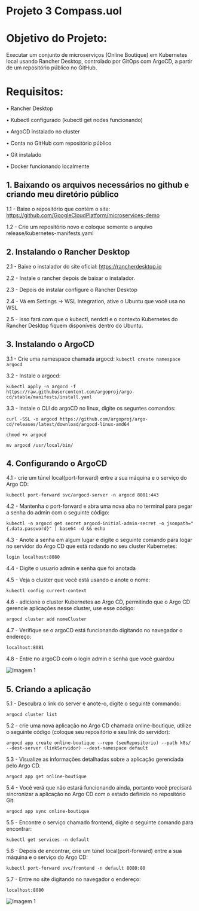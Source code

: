 # Projeto 3 Compass.uol

# Objetivo do Projeto:
Executar um conjunto de microserviços (Online Boutique) em Kubernetes local usando 
Rancher Desktop, controlado por GitOps com ArgoCD, a partir de um repositório público 
no GitHub. 

# Requisitos:
• Rancher Desktop

• Kubectl configurado (kubectl get nodes funcionando) 

• ArgoCD instalado no cluster 

• Conta no GitHub com repositório público 

• Git instalado 

• Docker funcionando localmente 


## 1. Baixando os arquivos necessários no github e criando meu diretório público
1.1 - Baixe o repositório que contém o site: https://github.com/GoogleCloudPlatform/microservices-demo 

1.2 - Crie um repositório novo e coloque somente o arquivo release/kubernetes-manifests.yaml

## 2. Instalando o Rancher Desktop
2.1 - Baixe o instalador do site oficial: https://rancherdesktop.io

2.2 - Instale o rancher depois de baixar o instalador.

2.3 - Depois de instalar  configure o Rancher Desktop 

2.4 - Vá em Settings → WSL Integration, ative o Ubuntu que você usa no WSL

2.5 - Isso fará com que o kubectl, nerdctl e o contexto Kubernetes do Rancher Desktop fiquem disponíveis dentro do Ubuntu.

## 3. Instalando o ArgoCD
3.1 - Crie uma namespace chamada argocd:
``` kubectl create namespace argocd ```

3.2 - Instale o argocd:

```kubectl apply -n argocd -f https://raw.githubusercontent.com/argoproj/argo-cd/stable/manifests/install.yaml ```

3.3 - Instale o CLI do argoCD no linux, digite os seguntes comandos:

```curl -SSL -o argocd https://github.com/argoproj/argo-cd/releases/latest/download/argocd-linux-amd64```

```chmod +x argocd ```

```mv argocd /usr/local/bin/ ```

## 4. Configurando o ArgoCD
4.1 - crie um túnel local(port-forward) entre a sua máquina e o serviço do Argo CD:

```kubectl port-forward svc/argocd-server -n argocd 8081:443 ```

4.2 - Mantenha o port-forward e abra uma nova aba no terminal para pegar a senha do admin com o seguinte código: 

```kubectl -n argocd get secret argocd-initial-admin-secret -o jsonpath="{.data.password}" | base64 -d && echo ```

4.3 - Anote a senha em algum lugar e digite o seguinte comando para logar no servidor do Argo CD que está rodando no seu cluster Kubernetes:

```login localhost:8080 ```

4.4 - Digite o usuario admin e senha que foi anotada

4.5 - Veja o cluster que você está usando e anote o nome:

```kubectl config current-context ```

4.6 - adicione o cluster Kubernetes ao Argo CD, permitindo que o Argo CD gerencie aplicações nesse cluster, use esse código:

``` argocd cluster add nomeCluster ```

4.7 - Verifique se o argoCD está funcionando digitando no navegador o endereço:

``` localhost:8081 ```

4.8 - Entre no argoCD com o login admin e senha que você guardou

![Imagem 1](img1)


## 5. Criando a aplicação
5.1 - Descubra o link do server e anote-o, digite o seguinte commando:

```argocd cluster list ```

5.2 - crie uma nova aplicação no Argo CD chamada online-boutique, utilize o seguinte código (coloque seu repositório e seu link do servidor): 

``` argocd app create online-boutique --repo (seuRepositorio) --path k8s/ --dest-server (linkServidor) --dest-namespace default ```

5.3 - Visualize as informações detalhadas sobre a aplicação gerenciada pelo Argo CD.

```argocd app get online-boutique```

5.4 - Você verá que não estará funcionando ainda, portanto você precisará sincronizar a aplicação no Argo CD com o estado definido no repositório Git: 

```argocd app sync online-boutique ```

5.5 - Encontre o serviço chamado frontend, digite o seguinte comando para encontrar:

```kubectl get services -n default```

5.6 - Depois de encontrar, crie um túnel local(port-forward) entre a sua máquina e o serviço do Argo CD:

``` kubectl port-forward svc/frontend -n default 8080:80 ```

5.7 - Entre no site digitando no navegador o endereço:

``` localhost:8080 ```

![Imagem 1](img2)
